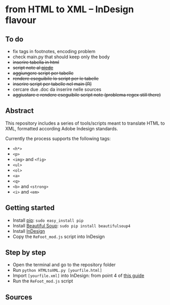from HTML to XML – InDesign flavour
=============================

## To do
* fix tags in footnotes, encoding problem
* check main.py that should keep only the body
* ~~inserire tabella in html~~
* ~~script note al [piede](http://www.indiscripts.com/post/2010/04/refoot-convert-markup-text-into-indesign-footnotes "Title")~~
* ~~aggiungere script per tabelle~~
* ~~rendere eseguibile lo script per le tabelle~~
* ~~inserire script per tabelle nel main [R]~~
* cercare due .doc da inserire nelle sources
* ~~aggiustare e rendere eseguibile script note (problema regex still there)~~


## Abstract
This repository includes a series of tools/scripts meant to translate HTML to XML, formatted according Adobe Indesign standards. 

Currently the process supports the following tags:

* `<h*>`
* `<p>`
* `<img>` and `<fig>`
* `<ul>`
* `<ol>`
* `<a>`
* `<q>`
* `<b>` and `<strong>`
* `<i>` and `<em>`

## Getting started

* Install [pip](https://pypi.python.org/pypi/pip): `sudo easy_install pip`
* Install [Beautiful Soup](http://www.crummy.com/software/BeautifulSoup/): `sudo pip install beautifulsoup4`
* Install [InDesign](http://www.adobe.com/it/products/indesign.html)
* Copy the `ReFoot_mod.js` script into InDesign

## Step by step

* Open the terminal and go to the repository folder
* Run `python HTMLtoXML.py [yourfile.html]`
* Import `[yourfile.xml]` into InDesign: from point 4 of [this guide](http://digitalpublishingtoolkit.org/2014/05/import-html-into-indesign-via-xml/)
* Run the `ReFoot_mod.js` script

## Sources